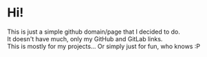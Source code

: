 # Hi!

This is just a simple github domain/page that I decided to do. <br />
It doesn't have much, only my GitHub and GitLab links. <br />
This is mostly for my projects... Or simply just for fun, who knows :P <br />

